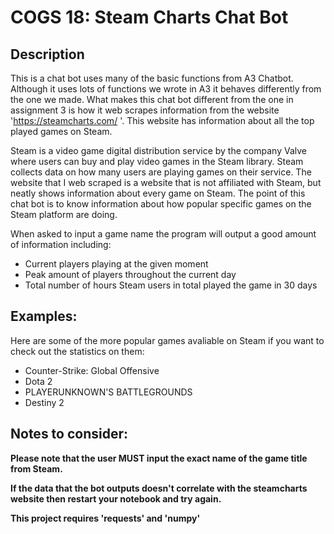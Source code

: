 # COGS 18: Steam Charts Chat Bot
## Description
This is a chat bot uses many of the basic functions from A3 Chatbot. Although it uses lots of functions we wrote in A3 it behaves differently from the one we made. What makes this chat bot different from the one in assignment 3 is how it web scrapes information from the website 'https://steamcharts.com/ '. This website has information about all the top played games on Steam. 

Steam is a video game digital distribution service by the company Valve where users can buy and play video games in the Steam library. Steam collects data on how many users are playing games on their service. The website that I web scraped is a website that is not affiliated with Steam, but neatly shows information about every game on Steam. The point of this chat bot is to know information about how popular specific games on the Steam platform are doing.

When asked to input a game name the program will output a good amount of information including:
- Current players playing at the given moment
- Peak amount of players throughout the current day
- Total number of hours Steam users in total played the game in 30 days

## Examples:
Here are some of the more popular games avaliable on Steam if you want to check out the statistics on them:

- Counter-Strike: Global Offensive
- Dota 2
- PLAYERUNKNOWN'S BATTLEGROUNDS
- Destiny 2

## Notes to consider:
**Please note that the user MUST input the exact name of the game title from Steam.**

**If the data that the bot outputs doesn't correlate with the steamcharts website then restart your notebook and try again.**

**This project requires 'requests' and 'numpy'**
